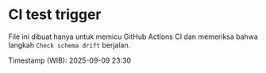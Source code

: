 # CI test trigger

File ini dibuat hanya untuk memicu GitHub Actions CI dan memeriksa bahwa langkah `Check schema drift` berjalan.

Timestamp (WIB): 2025-09-09 23:30
